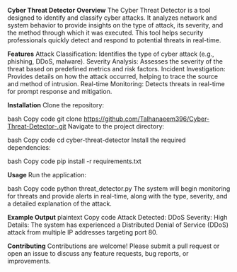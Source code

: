 **Cyber Threat Detector**
**Overview**
The Cyber Threat Detector is a tool designed to identify and classify cyber attacks. It analyzes network and system behavior to provide insights on the type of attack, its severity, and the method through which it was executed. This tool helps security professionals quickly detect and respond to potential threats in real-time.

**Features**
Attack Classification: Identifies the type of cyber attack (e.g., phishing, DDoS, malware).
Severity Analysis: Assesses the severity of the threat based on predefined metrics and risk factors.
Incident Investigation: Provides details on how the attack occurred, helping to trace the source and method of intrusion.
Real-time Monitoring: Detects threats in real-time for prompt response and mitigation.

**Installation**
Clone the repository:

bash
Copy code
git clone https://github.com/Talhanaeem396/Cyber-Threat-Detector-.git
Navigate to the project directory:

bash
Copy code
cd cyber-threat-detector
Install the required dependencies:

bash
Copy code
pip install -r requirements.txt

**Usage**
Run the application:

bash
Copy code
python threat_detector.py
The system will begin monitoring for threats and provide alerts in real-time, along with the type, severity, and a detailed explanation of the attack.

**Example Output**
plaintext
Copy code
Attack Detected: DDoS
Severity: High
Details: The system has experienced a Distributed Denial of Service (DDoS) attack from multiple IP addresses targeting port 80.

**Contributing**
Contributions are welcome! Please submit a pull request or open an issue to discuss any feature requests, bug reports, or improvements.
